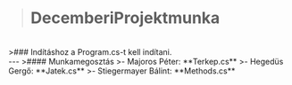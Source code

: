 > # DecemberiProjektmunka
<br>
>### Indításhoz a Program.cs-t kell indítani.
<br>
---
>#### Munkamegosztás
>- Majoros Péter: **Terkep.cs**
>- Hegedüs Gergő: **Jatek.cs**
>- Stiegermayer Bálint: **Methods.cs**
